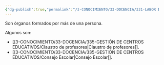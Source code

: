 ```yaml
---
{"dg-publish":true,"permalink":"/3-CONOCIMIENTO/33-DOCENCIA/331-LABOR DOCENTE/Órganos colegiados de gobierno del Centro Educativo/"}
---
```


Son órganos formados por más de una persona.

Algunos son:
- [[3-CONOCIMIENTO/33-DOCENCIA/335-GESTIÓN DE CENTROS EDUCATIVOS/Claustro de profesores\|Claustro de profesores]].
- [[3-CONOCIMIENTO/33-DOCENCIA/335-GESTIÓN DE CENTROS EDUCATIVOS/Consejo Escolar\|Consejo Escolar]].
